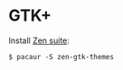 # GTK+

Install [Zen suite](http://opendesktop.org/content/show.php/Zen+suite?content=149883):

	$ pacaur -S zen-gtk-themes
